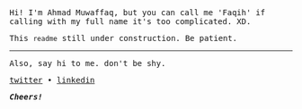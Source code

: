 <style>
  body {
    font-family: monospace;
  }
</style>

Hi! I'm Ahmad Muwaffaq, but you can call me 'Faqih' if calling with my full name it's too complicated. XD.

This `readme` still under construction. Be patient.

<hr />

Also, say hi to me. don't be shy.

[twitter](https://twitter.com/itsmupinnn) &bullet; [linkedin](https://www.linkedin.com/in/ahmad-muwaffaq/)

**_Cheers!_**
